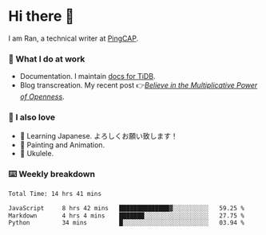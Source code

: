 # Hi there 👋

I am Ran, a technical writer at [PingCAP](https://pingcap.com/).

### 📝 What I do at work

- Documentation. I maintain [docs for TiDB](https://github.com/pingcap/docs).
- Blog transcreation. My recent post 👉[*Believe in the Multiplicative Power of Openness*](https://pingcap.com/blog/believe-in-the-multiplicative-power-of-openness-open-source-community).

### 🤠 I also love

- 💬 Learning Japanese. よろしくお願い致します！
- 🎨 Painting and Animation.
- 🎵 Ukulele.

### ⌨️ Weekly breakdown

<!--START_SECTION:waka-->

```txt
Total Time: 14 hrs 41 mins

JavaScript     8 hrs 42 mins   ██████████████▓░░░░░░░░░░   59.25 %
Markdown       4 hrs 4 mins    ███████░░░░░░░░░░░░░░░░░░   27.75 %
Python         34 mins         █░░░░░░░░░░░░░░░░░░░░░░░░   03.94 %
```

<!--END_SECTION:waka-->
